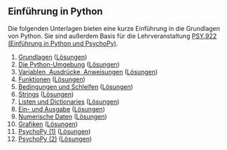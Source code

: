 ## Einführung in Python

Die folgenden Unterlagen bieten eine kurze Einführung in die Grundlagen von Python. Sie sind außerdem Basis für die Lehrveranstaltung [PSY.922 (Einführung in Python und PsychoPy)](https://online.uni-graz.at/kfu_online/pl/ui/$ctx/wbLv.wbShowLVDetail?pStpSpNr=748624&pSpracheNr=1).

1. [Grundlagen](https://cbrnr.quarto.pub/python-22w-01) ([Lösungen](https://cbrnr.quarto.pub/python-22w-01-solutions))
2. [Die Python-Umgebung](https://cbrnr.quarto.pub/python-22w-02) ([Lösungen](https://cbrnr.quarto.pub/python-22w-02-solutions))
3. [Variablen, Ausdrücke, Anweisungen](https://cbrnr.quarto.pub/python-22w-03) ([Lösungen](https://cbrnr.quarto.pub/python-22w-03-solutions))
4. [Funktionen](https://cbrnr.quarto.pub/python-22w-04) ([Lösungen](https://cbrnr.quarto.pub/python-22w-04-solutions))
5. [Bedingungen und Schleifen](https://cbrnr.quarto.pub/python-22w-05) ([Lösungen](https://cbrnr.quarto.pub/python-22w-05-solutions))
6. [Strings](https://cbrnr.quarto.pub/python-22w-06) ([Lösungen](https://cbrnr.quarto.pub/python-22w-06-solutions/))
7. [Listen und Dictionaries](https://cbrnr.quarto.pub/python-22w-07) ([Lösungen](https://cbrnr.quarto.pub/python-22w-07-solutions))
8. [Ein- und Ausgabe](https://cbrnr.quarto.pub/python-22w-08) ([Lösungen](https://cbrnr.quarto.pub/python-22w-08-solutions))
9. [Numerische Daten]() ([Lösungen]())
10. [Grafiken]() ([Lösungen]())
11. [PsychoPy (1)]() ([Lösungen]())
12. [PsychoPy (2)]() ([Lösungen]())
